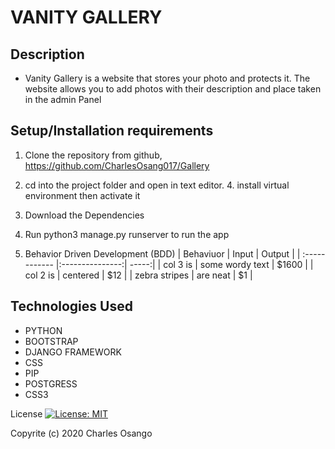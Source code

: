 # VANITY GALLERY
## Description
* Vanity Gallery is a website that stores your photo and protects it. The website allows you to add photos with their description and place taken in the admin Panel
## Setup/Installation requirements
1. Clone  the repository from github, https://github.com/CharlesOsang017/Gallery

3. cd into the project folder and open in text editor. 4. install virtual environment then activate it
4. Download the Dependencies
4. Run python3 manage.py runserver to run the app

5. Behavior Driven Development (BDD)
| Behaviuor  | Input  | Output |
| :------------ |:---------------:| -----:|
| col 3 is      | some wordy text | $1600 |
| col 2 is      | centered        |   $12 |
| zebra stripes | are neat        |    $1 |


## Technologies Used
* PYTHON
* BOOTSTRAP
* DJANGO FRAMEWORK
* CSS
* PIP
* POSTGRESS
* CSS3

License
[![License: MIT](https://img.shields.io/badge/License-MIT-yellow.svg)](license/MIT)

Copyrite (c) 2020 Charles Osango